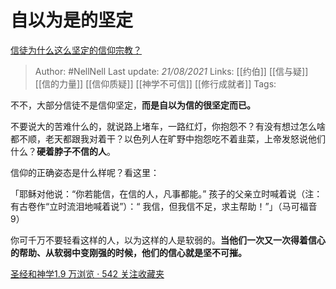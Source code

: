 # 自以为是的坚定
[信徒为什么这么坚定的信仰宗教？](https://www.zhihu.com/question/280759374/answer/603160295)

> Author: #NellNell 
Last update: *21/08/2021* 
Links: [[约伯]] [[信与疑]] [[信的力量]] [[信仰质疑]] [[神学不可信]] [[修行成就者]]
Tags:   

不不，大部分信徒不是信仰坚定，**而是自以为信的很坚定而已。**


不要说大的苦难什么的，就说路上堵车，一路红灯，你抱怨不？有没有想过怎么啥都不顺，老天都跟我对着干？以色列人在旷野中抱怨吃不着韭菜，上帝发怒说他们什么？**硬着脖子不信的人**。

  

信仰的正确姿态是什么样呢？看这里：

  

「耶稣对他说：“你若能信，在信的人，凡事都能。” 孩子的父亲立时喊着说（注：有古卷作“立时流泪地喊着说”）：“ 我信，但我信不足，求主帮助！”」（马可福音9）

  

你可千万不要轻看这样的人，以为这样的人是软弱的。**当他们一次又一次得着信心的帮助、从软弱中变刚强的时候，他们的信心就是坚不可摧。**

[圣经和神学1.9 万浏览 · 542 关注收藏夹](https://www.zhihu.com/collection/313814574)

  
  


